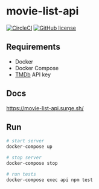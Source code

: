 # movie-list-api 

[![CircleCI](https://circleci.com/gh/zsobral/movie-list-api.svg?style=shield)](https://circleci.com/gh/zsobral/movie-list-api)
[![GitHub license](https://img.shields.io/github/license/zsobral/movie-list-api.svg)](https://github.com/zsobral/movie-list-api/blob/master/LICENSE)



## Requirements

* Docker
* Docker Compose
* [TMDb](https://www.themoviedb.org/) API key

## Docs

https://movie-list-api.surge.sh/

## Run

```bash
# start server
docker-compose up

# stop server
docker-compose stop

# run tests
docker-compose exec api npm test
```
